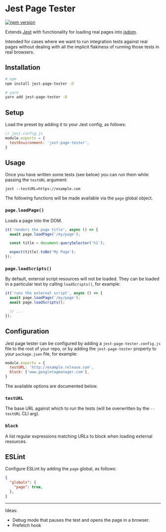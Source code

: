 # Jest Page Tester

[![npm version](https://badge.fury.io/js/jest-page-tester.svg)](https://badge.fury.io/js/jest-page-tester)

Extends [Jest](https://github.com/facebook/jest) with functionality for loading
real pages into [jsdom](https://github.com/jsdom/jsdom).

Intended for cases where we want to run integration tests against real pages
without dealing with all the implicit flakiness of running those tests in real
browsers.

## Installation

```sh
# npm
npm install jest-page-tester -D

# yarn
yarn add jest-page-tester -D
```

## Setup

Load the preset by adding it to your Jest config, as follows:

```js
// jest.config.js
module.exports = {
  testEnvironment: 'jest-page-tester',
}
```

## Usage

Once you have written some tests (see below) you can run them while passing the
`testURL` argument:

```
jest --testURL=https://example.com
```

The following functions will be made available via the `page` global object.

### `page.loadPage()`

Loads a page into the DOM.

```js
it('renders the page title', async () => {
  await page.loadPage('/my/page');

  const title = document.querySelector('h1');

  expect(title).toBe('My Page');
});
```

### `page.loadScripts()`

By default, external script resources will not be loaded. They can be loaded
in a particular test by calling `loadScripts()`, for example:

```js
it('runs the external script', async () => {
  await page.loadPage('/my/page');
  await page.loadScripts();

  // ...
});
```

## Configuration

Jest page tester can be configured by adding a `jest-page-tester.config.js`
file to the root of your repo, or by adding the `jest-page-tester` property
to your `package.json` file, for example:

```js
module.exports = {
  testURL: 'http://example.release.com',
  block: ['www.googletagmanager.com'],
}
```

The available options are documented below.

### `testURL`

The base URL against which to run the tests (will be overwritten by the `--testURL` CLI arg).

### `block`

A list regular expressions matching URLs to block when loading external resources.

## ESLint

Configure ESLint by adding the `page` global, as follows:

```json
{
  "globals": {
    "page": true,
  },
}
```

---

Ideas:

- Debug mode that pauses the test and opens the page in a browser.
- Prefetch hook
